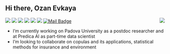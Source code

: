 ## Hi there, Ozan Evkaya

<!--
**oevkaya/oevkaya** is a ✨ _special_ ✨ repository because its `README.md` (this file) appears on your GitHub profile.

Here are some ideas to get you started:

- 🔭 I’m currently working on Padova University as a postdoc researcher and at Predica AI as part-time data scientist
- 🌱 I’m currently learning ...
- 👯 I’m looking to collaborate on ...
- 🤔 I’m looking for help with ...
- 💬 Ask me about ...
- 📫 How to reach me: ...
- 😄 Pronouns: ...
- ⚡ Fun fact: ...
-->

<img align='right' src="https://github-readme-stats.vercel.app/api?username=oevkaya&show_icons=true">

[![](https://img.shields.io/badge/linkedin-%230077B5.svg?&style=for-the-badge&logo=linkedin&logoColor=white)](https://www.linkedin.com/in/ozanevkaya/)
[![](https://img.shields.io/badge/medium-%2312100E.svg?&style=for-the-badge&logo=medium&logoColor=white)](https://medium.com/@ozanevkaya)
[![](https://img.shields.io/badge/researchgate-%230077B5.svg?&style=for-the-badge&logo=researchgate&logoColor=white)](https://www.researchgate.net/profile/Ozan-Evkaya/)
[![](https://img.shields.io/badge/scholar.google-%230077B5.svg?&style=for-the-badge&logo=scholar.google&logoColor=white)](https://scholar.google.com.tr/citations?user=9ZCG7e8AAAAJ&hl=en)
[![](https://img.shields.io/badge/orcid-%230077B5.svg?&style=for-the-badge&logo=orcid&logoColor=white)](https://orcid.org/0000-0002-5076-8144)
[![](https://img.shields.io/badge/instagram-%23E4405F.svg?&style=for-the-badge&logo=instagram&logoColor=white)](https://www.instagram.com/ozanevkaya/)
[![Mail Badge](https://img.shields.io/badge/ozanevkaya@gmail.com-c14438?style=for-the-badge&logo=Gmail&logoColor=white&link=mailto:ozanevkaya@gmail.com)](mailto:ozanevkaya@gmail.com)

- I’m currently working on Padova University as a postdoc researcher and at Predica AI as part-time data scientist
- I’m looking to collaborate on copulas and its applications, statistical methods for insurance and environment
